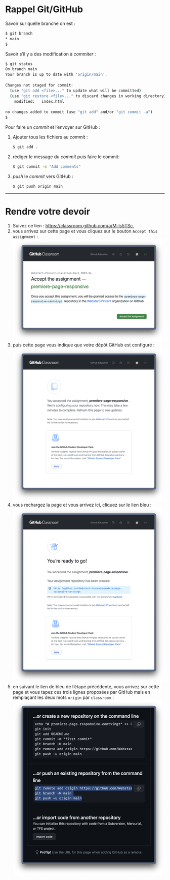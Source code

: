 # Rappel Git/GitHub

Savoir sur quelle branche on est :

```bash
$ git branch
* main
$
```

Savoir s’il y a des modification à _commiter_ :

```bash
$ git status
On branch main
Your branch is up to date with 'origin/main'.

Changes not staged for commit:
  (use "git add <file>..." to update what will be committed)
  (use "git restore <file>..." to discard changes in working directory)
	modified:   index.html

no changes added to commit (use "git add" and/or "git commit -a")
$
```

Pour faire un _commit_ et l’envoyer sur GitHub :

1. Ajouter tous les fichiers au _commit_ :
   ```bash
   $ git add .
   ```
1. rédiger le message du _commit_ puis faire le commit:
   ```bash
   $ git commit -m "Add comments"
   ```
1. _push_ le _commit_ vers GitHub :
   ```bash
   $ git push origin main
   ```

<hr>

# Rendre votre devoir

1. Suivez ce lien : <https://classroom.github.com/a/M-ls5TSc>,
1. vous arrivez sur cette page et vous cliquez sur le bouton `Accept this assignment` :
   ![Capture d’écran](231026_memo-git_001.png)
1. puis cette page vous indique que votre dépôt GitHub est configuré :
   ![Capture d’écran](231026_memo-git_002.png)
1. vous rechargez la page et vous arrivez ici, cliquez sur le lien bleu :
   ![Capture d’écran](231026_memo-git_003.png)
1. en suivant le lien de bleu de l’étape précédente, vous arrivez sur cette page et vous tapez ces trois lignes proposées par GitHub mais en remplaçant les deux mots `origin` par `classroom` :
   ![Capture d’écran](231026_memo-git_004.png)
